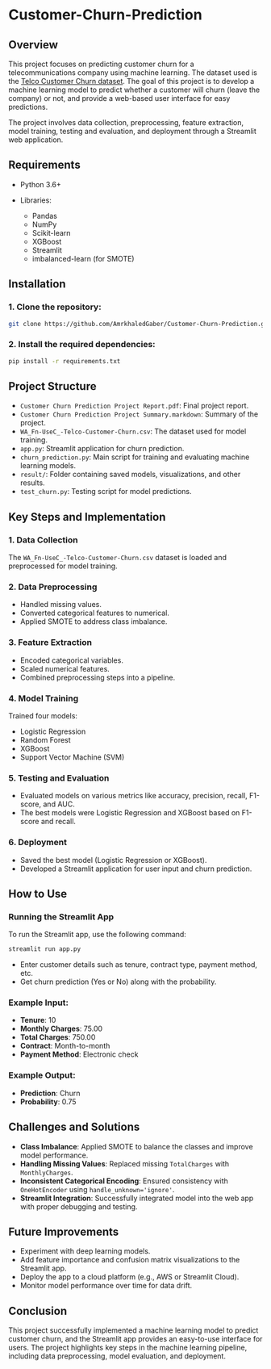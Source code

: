 # Customer-Churn-Prediction


## Overview

This project focuses on predicting customer churn for a telecommunications company using machine learning. The dataset used is the [Telco Customer Churn dataset](https://www.kaggle.com/blastchar/telco-customer-churn). The goal of this project is to develop a machine learning model to predict whether a customer will churn (leave the company) or not, and provide a web-based user interface for easy predictions.

The project involves data collection, preprocessing, feature extraction, model training, testing and evaluation, and deployment through a Streamlit web application.

## Requirements

* Python 3.6+
* Libraries:

  * Pandas
  * NumPy
  * Scikit-learn
  * XGBoost
  * Streamlit
  * imbalanced-learn (for SMOTE)

## Installation

### 1. Clone the repository:

```bash
git clone https://github.com/AmrkhaledGaber/Customer-Churn-Prediction.git
```

### 2. Install the required dependencies:

```bash
pip install -r requirements.txt
```

## Project Structure

* `Customer Churn Prediction Project Report.pdf`: Final project report.
* `Customer Churn Prediction Project Summary.markdown`: Summary of the project.
* `WA_Fn-UseC_-Telco-Customer-Churn.csv`: The dataset used for model training.
* `app.py`: Streamlit application for churn prediction.
* `churn_prediction.py`: Main script for training and evaluating machine learning models.
* `result/`: Folder containing saved models, visualizations, and other results.
* `test_churn.py`: Testing script for model predictions.

## Key Steps and Implementation

### 1. Data Collection

The `WA_Fn-UseC_-Telco-Customer-Churn.csv` dataset is loaded and preprocessed for model training.

### 2. Data Preprocessing

* Handled missing values.
* Converted categorical features to numerical.
* Applied SMOTE to address class imbalance.

### 3. Feature Extraction

* Encoded categorical variables.
* Scaled numerical features.
* Combined preprocessing steps into a pipeline.

### 4. Model Training

Trained four models:

* Logistic Regression
* Random Forest
* XGBoost
* Support Vector Machine (SVM)

### 5. Testing and Evaluation

* Evaluated models on various metrics like accuracy, precision, recall, F1-score, and AUC.
* The best models were Logistic Regression and XGBoost based on F1-score and recall.

### 6. Deployment

* Saved the best model (Logistic Regression or XGBoost).
* Developed a Streamlit application for user input and churn prediction.

## How to Use

### Running the Streamlit App

To run the Streamlit app, use the following command:

```bash
streamlit run app.py
```

* Enter customer details such as tenure, contract type, payment method, etc.
* Get churn prediction (Yes or No) along with the probability.

### Example Input:

* **Tenure**: 10
* **Monthly Charges**: 75.00
* **Total Charges**: 750.00
* **Contract**: Month-to-month
* **Payment Method**: Electronic check

### Example Output:

* **Prediction**: Churn
* **Probability**: 0.75

## Challenges and Solutions

* **Class Imbalance**: Applied SMOTE to balance the classes and improve model performance.
* **Handling Missing Values**: Replaced missing `TotalCharges` with `MonthlyCharges`.
* **Inconsistent Categorical Encoding**: Ensured consistency with `OneHotEncoder` using `handle_unknown='ignore'`.
* **Streamlit Integration**: Successfully integrated model into the web app with proper debugging and testing.

## Future Improvements

* Experiment with deep learning models.
* Add feature importance and confusion matrix visualizations to the Streamlit app.
* Deploy the app to a cloud platform (e.g., AWS or Streamlit Cloud).
* Monitor model performance over time for data drift.

## Conclusion

This project successfully implemented a machine learning model to predict customer churn, and the Streamlit app provides an easy-to-use interface for users. The project highlights key steps in the machine learning pipeline, including data preprocessing, model evaluation, and deployment.

